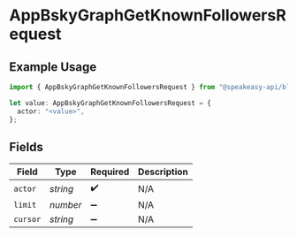# AppBskyGraphGetKnownFollowersRequest

## Example Usage

```typescript
import { AppBskyGraphGetKnownFollowersRequest } from "@speakeasy-api/bluesky/models/operations";

let value: AppBskyGraphGetKnownFollowersRequest = {
  actor: "<value>",
};
```

## Fields

| Field              | Type               | Required           | Description        |
| ------------------ | ------------------ | ------------------ | ------------------ |
| `actor`            | *string*           | :heavy_check_mark: | N/A                |
| `limit`            | *number*           | :heavy_minus_sign: | N/A                |
| `cursor`           | *string*           | :heavy_minus_sign: | N/A                |